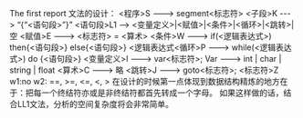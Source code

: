 The first report
文法的设计：
<程序>S  ---> segment<标志符>
<子段>K  ---> “{“<语句段>”}”
<语句段>L1  --> <变量定义>|<赋值>|<条件>|<循环>|<跳转>|空
<赋值>E  --->  <标志符> = <算术>
<条件>W  --->  if(<逻辑表达式>)  then{<语句段>}  else{<语句段>}
<逻辑表达式<循环>P  --->  while(<逻辑表达式>)  do {<语句段>}
<变量定义>I  --->  var<标志符>;
Var  ---> int | char | string | float
<算术>C  --->  略
<跳转>J  --->  goto<标志符>;
<标志符>Z
w1:no
w2: ==, >=, <=, <, >
在设计的时候第一点体现到数据结构精炼的地方在于：把每一个终结符亦或是非终结符都首先转成一个字母。
如果这样做的话，结合LL1文法，分析的空间复杂度将会非常简单。

